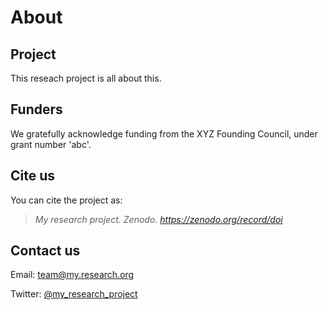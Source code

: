 # About

## Project
This reseach project is all about this.

## Funders
We gratefully acknowledge funding from the XYZ Founding Council, under grant number 'abc'.

## Cite us
You can cite the project as:

>    *My research project. Zenodo. https://zenodo.org/record/doi*

## Contact us

Email: [team@my.research.org](mailto:team@my.research.org)

Twitter: [@my_research_project](https://twitter.com/my_research_project)
